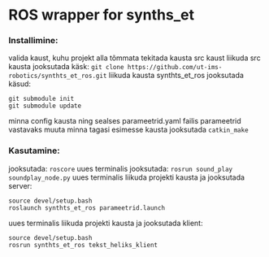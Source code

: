 # **ROS wrapper for synths_et**
### Installimine:
valida kaust, kuhu projekt alla tõmmata
tekitada kausta src kaust
liikuda src kausta
jooksutada käsk: `git clone https://github.com/ut-ims-robotics/synthts_et_ros.git`
liikuda kausta synthts_et_ros
jooksutada käsud:
```
git submodule init
git submodule update
```
minna config kausta ning sealses parameetrid.yaml failis parameetrid vastavaks muuta
minna tagasi esimesse kausta
jooksutada `catkin_make`
### Kasutamine:
jooksutada: `roscore`
uues terminalis jooksutada: `rosrun sound_play soundplay_node.py`
uues terminalis liikuda projekti kausta ja jooksutada server:
```
source devel/setup.bash
roslaunch synthts_et_ros parameetrid.launch
```
uues terminalis liikuda projekti kausta ja jooksutada klient:
```
source devel/setup.bash
rosrun synthts_et_ros tekst_heliks_klient
```
